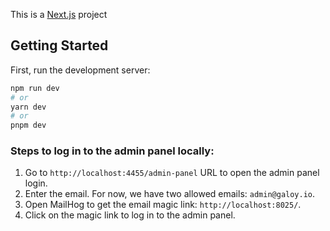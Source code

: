 This is a [Next.js](https://nextjs.org/) project

## Getting Started

First, run the development server:

```bash
npm run dev
# or
yarn dev
# or
pnpm dev
```

### Steps to log in to the admin panel locally:

1. Go to `http://localhost:4455/admin-panel` URL to open the admin panel login.
2. Enter the email. For now, we have two allowed emails: `admin@galoy.io`.
3. Open MailHog to get the email magic link: `http://localhost:8025/`.
4. Click on the magic link to log in to the admin panel.
